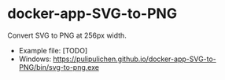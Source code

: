 # docker-app-SVG-to-PNG
Convert SVG to PNG at 256px width.

- Example file: [TODO]
- Windows: https://pulipulichen.github.io/docker-app-SVG-to-PNG/bin/svg-to-png.exe